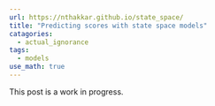 ```yaml
---
url: https://nthakkar.github.io/state_space/
title: "Predicting scores with state space models"
catagories:
  - actual_ignorance
tags:
  - models
use_math: true
---
```


This post is a work in progress.